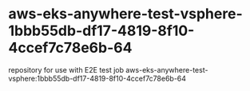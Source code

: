 # aws-eks-anywhere-test-vsphere-1bbb55db-df17-4819-8f10-4ccef7c78e6b-64
repository for use with E2E test job aws-eks-anywhere-test-vsphere:1bbb55db-df17-4819-8f10-4ccef7c78e6b-64
